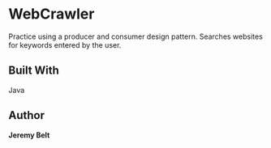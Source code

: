 # WebCrawler
Practice using a producer and consumer design pattern. Searches websites for keywords entered by the user.

## Built With

Java


## Author

**Jeremy Belt** 
